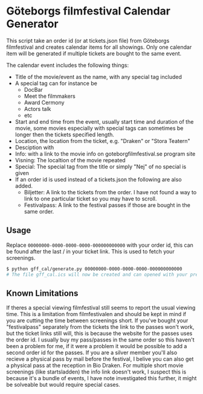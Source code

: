 # Göteborgs filmfestival Calendar Generator

This script take an order id (or at tickets.json file) from Göteborgs filmfestival and creates calendar items for all showings.
Only one calendar item will be generated if multiple tickets are bought to the same event.

The calendar event includes the following things:
 - Title of the movie/event as the name, with any special tag included
  - A special tag can for instance be
    - DocBar
    - Meet the filmmakers
    - Award Cermony
    - Actors talk
    - etc
 - Start and end time from the event, usually start time and duration of the movie, some movies especially with special tags can sometimes be longer then the tickets specified length.
 - Location, the location from the ticket, e.g. "Draken" or "Stora Teatern"
 - Desciption with
  - Info: with a link to the movie info on goteborgfilmfestival.se program site
  - Visning: The localtion of the movie repeated
  - Special: The special tag from the title or simply "Nej" of no special is given
  - If an order id is used  instead of a tickets.json the following are also added.
    - Biljetter: A link to the tickets from the order. I have not found a way to link to one particular ticket so you may have to scroll.
    - Festivalpass: A link to the festival passes if those are bought in the same order.


## Usage
Replace `00000000-0000-0000-0000-000000000000` with your order id, this can be found after the last / in your ticket link. This is used to fetch your screenings.

```sh 
$ python gff_cal/generate.py 00000000-0000-0000-0000-000000000000
# The file gff_cal.ics will now be created and can opened with your prefered calendar application, tested on Android Google Calendar and Apple iCal/Calendar.app. 
```

## Known Limitations

If theres a special viewing filmfestival still seems to report the usual viewing time. This is a limitation from filmfestivalen and should be kept in mind if you are cutting the time between screenings short.
If you've bought your "festivalpass" separately from the tickets the link to the passes won't work, but the ticket links still will, this is because the website for the passes uses the order id.
I usually buy my pass/passes in the same order so this haven't been a problem for me, if it were a problem it would be possible to add a second order id for the passes. If you are a silver member you'll also recieve
a physical pass by mail before the festival, I belive you can also get a physical pass at the reception in Bio Draken.
For multiple short movie screenings (like startsladden) the info link doesn't work, I suspect this is because it's a bundle of events, I have note investigated this further, it might be solveable but would require special cases.

